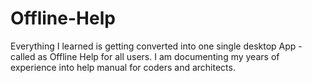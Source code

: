 # Offline-Help
Everything I learned is getting converted into one single desktop App - called as Offline Help for all users. I am documenting my years of experience into help manual for coders and architects.
